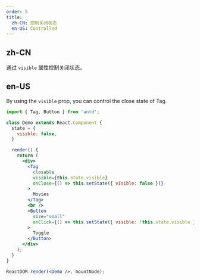 ```yaml
---
order: 5
title:
  zh-CN: 控制关闭状态
  en-US: Controlled
---
```


## zh-CN

通过 `visible` 属性控制关闭状态。

## en-US

By using the `visible` prop, you can control the close state of Tag.

````jsx
import { Tag, Button } from 'antd';

class Demo extends React.Component {
  state = {
    visible: false,
  }

  render() {
    return (
      <div>
        <Tag
          closable
          visible={this.state.visible}
          onClose={() => this.setState({ visible: false })}
        >
          Movies
        </Tag>
        <br />
        <Button
          size="small"
          onClick={() => this.setState({ visible: !this.state.visible })}
        >
          Toggle
        </Button>
      </div>
    );
  }
}

ReactDOM.render(<Demo />, mountNode);
````
